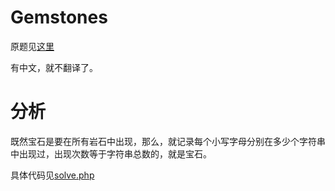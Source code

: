 # Gemstones
原题见[这里](https://www.hackerrank.com/challenges/gem-stones/problem)

有中文，就不翻译了。

# 分析
既然宝石是要在所有岩石中出现，那么，就记录每个小写字母分别在多少个字符串中出现过，出现次数等于字符串总数的，就是宝石。

具体代码见[solve.php](./solve.php)